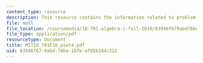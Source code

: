 ```yaml
---
content_type: resource
description: This resource contains the information related to problem set 4.
file: null
file_location: /coursemedia/18-701-algebra-i-fall-2010/83946f679abd76be1bfeef85b244c222_MIT18_701F10_pset4.pdf
file_type: application/pdf
resourcetype: Document
title: MIT18_701F10_pset4.pdf
uid: 83946f67-9abd-76be-1bfe-ef85b244c222
---
```

